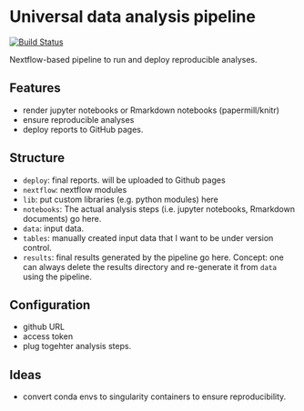 # Universal data analysis pipeline
[![Build Status](https://travis-ci.com/grst/universal_analysis_pipeline.svg?branch=master)](https://travis-ci.com/grst/universal_analysis_pipeline)

Nextflow-based pipeline to run and deploy reproducible analyses.

## Features
* render jupyter notebooks or Rmarkdown notebooks (papermill/knitr)
* ensure reproducible analyses
* deploy reports to GitHub pages.

## Structure

* `deploy`: final reports. will be uploaded to Github pages
* `nextflow`: nextflow modules
* `lib`: put custom libraries (e.g. python modules)  here
* `notebooks`: The actual analysis steps (i.e. jupyter notebooks, Rmarkdown
  documents) go here.
* `data`: input data.
* `tables`: manually created input data that I want to be under version control.
* `results`: final results generated by the pipeline go here. Concept: one can
  always delete the results directory and re-generate it from `data` using the
  pipeline.


## Configuration
* github URL
* access token
* plug togehter analysis steps.


## Ideas
* convert conda envs to singularity containers to ensure reproducibility.
